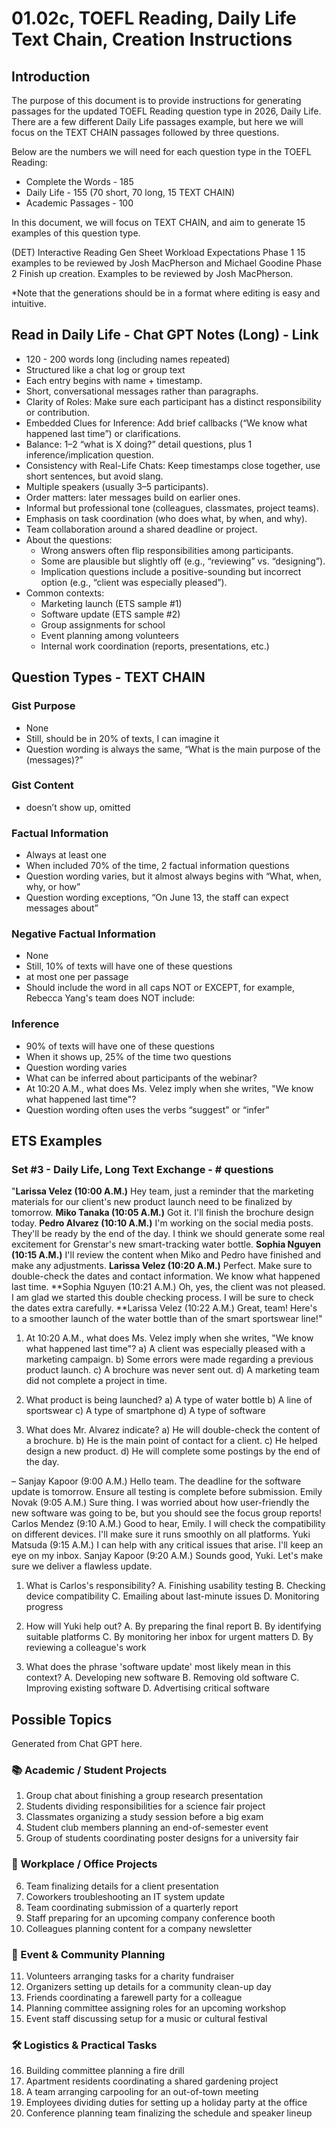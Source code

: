 # 01.02c, TOEFL Reading, Daily Life Text Chain, Creation Instructions

## Introduction
The purpose of this document is to provide instructions for generating passages for the updated TOEFL Reading question type in 2026, Daily Life. There are a few different Daily Life passages example, but here we will focus on the TEXT CHAIN passages followed by three questions.

Below are the numbers we will need for each question type in the TOEFL Reading:
* Complete the Words - 185
* Daily Life - 155 (70 short, 70 long, 15 TEXT CHAIN)
* Academic Passages - 100

In this document, we will focus on TEXT CHAIN, and aim to generate 15 examples of this question type.

(DET) Interactive Reading Gen Sheet
Workload Expectations
Phase 1
15 examples to be reviewed by Josh MacPherson and Michael Goodine
Phase 2
Finish up creation. Examples to be reviewed by Josh MacPherson.

*Note that the generations should be in a format where editing is easy and intuitive.

## Read in Daily Life - Chat GPT Notes (Long) - Link
* 120 - 200 words long (including names repeated)
* Structured like a chat log or group text
* Each entry begins with name + timestamp.
* Short, conversational messages rather than paragraphs.
* Clarity of Roles: Make sure each participant has a distinct responsibility or contribution.
* Embedded Clues for Inference: Add brief callbacks (“We know what happened last time”) or clarifications.
* Balance: 1–2 “what is X doing?” detail questions, plus 1 inference/implication question.
* Consistency with Real-Life Chats: Keep timestamps close together, use short sentences, but avoid slang.
* Multiple speakers (usually 3–5 participants).
* Order matters: later messages build on earlier ones.
* Informal but professional tone (colleagues, classmates, project teams).
* Emphasis on task coordination (who does what, by when, and why).
* Team collaboration around a shared deadline or project.
* About the questions:
   * Wrong answers often flip responsibilities among participants.
   * Some are plausible but slightly off (e.g., “reviewing” vs. “designing”).
   * Implication questions include a positive-sounding but incorrect option (e.g., “client was especially pleased”).
* Common contexts:
   * Marketing launch (ETS sample #1)
   * Software update (ETS sample #2)
   * Group assignments for school
   * Event planning among volunteers
   * Internal work coordination (reports, presentations, etc.)

## Question Types - TEXT CHAIN
### Gist Purpose
- None
- Still, should be in 20% of texts, I can imagine it
- Question wording is always the same, “What is the main purpose of the (messages)?”
### Gist Content
- doesn’t show up, omitted
### Factual Information
- Always at least one
- When included 70% of the time, 2 factual information questions
- Question wording varies, but it almost always begins with “What, when, why, or how”
- Question wording exceptions, “On June 13, the staff can expect messages about”
### Negative Factual Information
- None
- Still, 10% of texts will have one of these questions
- at most one per passage
- Should include the word in all caps NOT or EXCEPT, for example, Rebecca Yang's team does NOT include:
### Inference
- 90% of texts will have one of these questions
- When it shows up, 25% of the time two questions
- Question wording varies
- What can be inferred about participants of the webinar?
- At 10:20 A.M., what does Ms. Velez imply when she writes, "We know what happened last time"?
- Question wording often uses the verbs “suggest” or “infer”

## ETS Examples

### Set #3 - Daily Life, Long Text Exchange - # questions

"**Larissa Velez (10:00 A.M.)** Hey team, just a reminder that the marketing materials for our client's new­ product launch need to be finalized by tomorrow.
**Miko Tanaka (10:05 A.M.)** Got it. I'll finish the brochure design today.
**Pedro Alvarez (10:10 A.M.)** I'm working on the social media posts. They'll be ready by the end of the day. I think we should generate some real excitement for Grenstar's new smart-tracking water bottle.
**Sophia Nguyen (10:15 A.M.)** I'll review the content when Miko and Pedro have finished and make any adjustments.
**Larissa Velez (10:20 A.M.)** Perfect. Make sure to double-check the dates and contact information. We know what happened last time.
**Sophia Nguyen (10:21 A.M.) Oh, yes, the client was not pleased. I am glad we started this double­ checking process. I will be sure to check the dates extra carefully.
**Larissa Velez (10:22 A.M.) Great, team! Here's to a smoother launch of the water bottle than of the smart sportswear line!"

1. At 10:20 A.M., what does Ms. Velez imply when she writes, "We know what happened last time"?
a) A client was especially pleased with a marketing campaign.
b) Some errors were made regarding a previous product launch.
c) A brochure was never sent out.
d) A marketing team did not complete a project in time.

2. What product is being launched?
a) A type of water bottle
b) A line of sportswear
c) A type of smartphone
d) A type of software
3. What does Mr. Alvarez indicate?
a) He will double-check the content of a brochure.
b) He is the main point of contact for a client.
c) He helped design a new product.
d) He will complete some postings by the end of the day.

–
Sanjay Kapoor (9:00 A.M.)
Hello team. The deadline for the software update is tomorrow. Ensure all testing is complete before submission.
Emily Novak (9:05 A.M.)
Sure thing. I was worried about how user-friendly the new software was going to be, but you should see the focus group reports!
Carlos Mendez (9:10 A.M.)
Good to hear, Emily. I will check the compatibility on different devices. I'll make sure it runs smoothly on all platforms.
Yuki Matsuda (9:15 A.M.)
I can help with any critical issues that arise.
I'll keep an eye on my inbox.
Sanjay Kapoor (9:20 A.M.)
Sounds good, Yuki. Let's make sure we deliver a flawless update.

1. What is Carlos's responsibility?
A. Finishing usability testing
B. Checking device compatibility
C. Emailing about last-minute issues
D. Monitoring progress

2. How will Yuki help out?
A. By preparing the final report
B. By identifying suitable platforms
C. By monitoring her inbox for urgent matters
D. By reviewing a colleague's work

3. What does the phrase 'software update' most likely mean in this context?
A. Developing new software
B. Removing old software
C. Improving existing software
D. Advertising critical software

## Possible Topics

Generated from Chat GPT here.

### 📚 Academic / Student Projects
1. Group chat about finishing a group research presentation
2. Students dividing responsibilities for a science fair project
3. Classmates organizing a study session before a big exam
4. Student club members planning an end-of-semester event
5. Group of students coordinating poster designs for a university fair

### 🏢 Workplace / Office Projects
6. Team finalizing details for a client presentation
7. Coworkers troubleshooting an IT system update
8. Team coordinating submission of a quarterly report
9. Staff preparing for an upcoming company conference booth
10. Colleagues planning content for a company newsletter

### 🎉 Event & Community Planning
11. Volunteers arranging tasks for a charity fundraiser
12. Organizers setting up details for a community clean-up day
13. Friends coordinating a farewell party for a colleague
14. Planning committee assigning roles for an upcoming workshop
15. Event staff discussing setup for a music or cultural festival

### 🛠️ Logistics & Practical Tasks
16. Building committee planning a fire drill
17. Apartment residents coordinating a shared gardening project
18. A team arranging carpooling for an out-of-town meeting
19. Employees dividing duties for setting up a holiday party at the office
20. Conference planning team finalizing the schedule and speaker lineup
